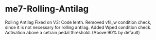 # me7-Rolling-Antilag
Rolling Antilag
Fixed on V3: 
Code lenth. 
Removed vfil_w condition check, since it is not necessary for rolling antilag. 
Added Wped condition check. Activation above a cetrain pedal threshold. (Above 90% by default)
